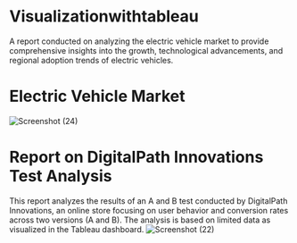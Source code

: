 # Visualizationwithtableau
A report conducted on analyzing the electric vehicle market to provide comprehensive insights into the growth, technological advancements, and regional adoption trends of electric vehicles.

# Electric Vehicle Market
![Screenshot (24)](https://github.com/user-attachments/assets/a02c1e88-49a4-4495-bbda-f11fd2bfcda9)

# Report on DigitalPath Innovations Test Analysis
This report analyzes the results of an A and B test conducted by DigitalPath Innovations, an online store focusing on user behavior and conversion rates across two versions (A and B). The analysis is based on limited data as visualized in the Tableau dashboard.
![Screenshot (22)](https://github.com/user-attachments/assets/156e2cc7-827d-454e-8edd-9c436025cbf1)
